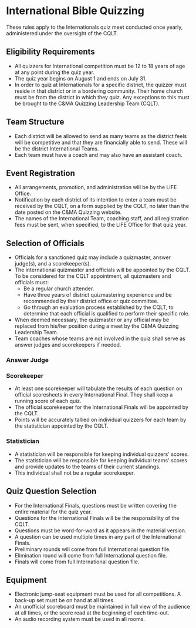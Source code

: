 # International Bible Quizzing

These rules apply to the Internationals quiz meet conducted once yearly, administered under the oversight of the CQLT.

## Eligibility Requirements

- All quizzers for International competition must be 12 to 18 years of age at any point during the quiz year.
- The quiz year begins on August 1 and ends on July 31.
- In order to quiz at Internationals for a specific district, the quizzer must reside in that district or in a bordering community. Their home church must be from the district in which they quiz. Any exceptions to this must be brought to the C&MA Quizzing Leadership Team (CQLT).

## Team Structure

- Each district will be allowed to send as many teams as the district feels will be competitive and that they are financially able to send. These will be the district International Teams.
- Each team must have a coach and may also have an assistant coach.

## Event Registration

- All arrangements, promotion, and administration will be by the LIFE Office.
- Notification by each district of its intention to enter a team must be received by the CQLT, on a form supplied by the CQLT, no later than the date posted on the C&MA Quizzing website.
- The names of the International Team, coaching staff, and all registration fees must be sent, when specified, to the LIFE Office for that quiz year.

## Selection of Officials

- Officials for a sanctioned quiz may include a quizmaster, answer judge(s), and a scorekeeper(s).
- The international quizmaster and officials will be appointed by the CQLT. To be considered for the CQLT appointment, all quizmasters and officials must:
    - Be a regular church attender.
    - Have three years of district quizmastering experience and be recommended by their district office or quiz committee.
    - Go through an evaluation process established by the CQLT, to determine that each official is qualified to perform their specific role.
- When deemed necessary, the quizmaster or any official may be replaced from his/her position during a meet by the C&MA Quizzing Leadership Team.
- Team coaches whose teams are not involved in the quiz shall serve as answer judges and scorekeepers if needed.

### Answer Judge

### Scorekeeper

- At least one scorekeeper will tabulate the results of each question on official scoresheets in every International Final. They shall keep a running score of each quiz.
- The official scorekeeper for the International Finals will be appointed by the CQLT.
- Points will be accurately tallied on individual quizzers for each team by the statistician appointed by the CQLT.

### Statistician

- A statistician will be responsible for keeping individual quizzers' scores.
- The statistician will be responsible for keeping individual teams' scores and provide updates to the teams of their current standings.
- This individual shall not be a regular scorekeeper.

## Quiz Question Selection

- For the International Finals, questions must be written covering the entire material for the quiz year.
- Questions for the International Finals will be the responsibility of the CQLT.
- Questions must be word-for-word as it appears in the material version.
- A question can be used multiple times in any part of the International Finals.
- Preliminary rounds will come from full International question file.
- Elimination round will come from full International question file.
- Finals will come from full International question file.

## Equipment

- Electronic jump-seat equipment must be used for all competitions. A back-up set must be on hand at all times.
- An unofficial scoreboard must be maintained in full view of the audience at all times, or the score read at the beginning of each time-out.
- An audio recording system must be used in all rooms.
